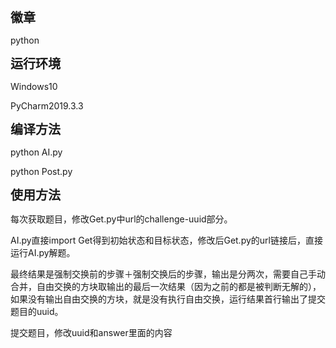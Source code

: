 <span style='font-size:20px;'>**徽章**</span>

python



<span style='font-size:20px;'>**运行环境**</span>

Windows10

PyCharm2019.3.3



<span style='font-size:20px;'>**编译方法**</span>

python AI.py

python Post.py



<span style='font-size:20px;'>**使用方法**</span>

每次获取题目，修改Get.py中url的challenge-uuid部分。

AI.py直接import Get得到初始状态和目标状态，修改后Get.py的url链接后，直接运行AI.py解题。

最终结果是强制交换前的步骤＋强制交换后的步骤，输出是分两次，需要自己手动合并，自由交换的方块取输出的最后一次结果（因为之前的都是被判断无解的），如果没有输出自由交换的方块，就是没有执行自由交换，运行结果首行输出了提交题目的uuid。

提交题目，修改uuid和answer里面的内容

